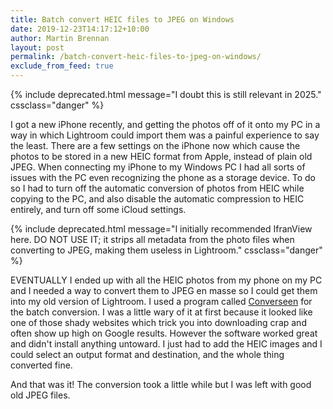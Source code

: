 ```yaml
---
title: Batch convert HEIC files to JPEG on Windows
date: 2019-12-23T14:17:12+10:00
author: Martin Brennan
layout: post
permalink: /batch-convert-heic-files-to-jpeg-on-windows/
exclude_from_feed: true
---
```


{% include deprecated.html message="I doubt this is still relevant in 2025." cssclass="danger" %}

I got a new iPhone recently, and getting the photos off of it onto my PC in a way in which Lightroom could import them was a painful experience to say the least. There are a few settings on the iPhone now which cause the photos to be stored in a new HEIC format from Apple, instead of plain old JPEG. When connecting my iPhone to my Windows PC I had all sorts of issues with the PC even recognizing the phone as a storage device. To do so I had to turn off the automatic conversion of photos from HEIC while copying to the PC, and also disable the automatic compression to HEIC entirely, and turn off some iCloud settings.

{% include deprecated.html message="I initially recommended IfranView here. DO NOT USE IT; it strips all metadata from the photo files when converting to JPEG, making them useless in Lightroom." cssclass="danger" %}

EVENTUALLY I ended up with all the HEIC photos from my phone on my PC and I needed a way to convert them to JPEG en masse so I could get them into my old version of Lightroom. I used a program called [Converseen](http://converseen.fasterland.net/) for the batch conversion. I was a little wary of it at first because it looked like one of those shady websites which trick you into downloading crap and often show up high on Google results. However the software worked great and didn't install anything untoward. I just had to add the HEIC images and I could select an output format and destination, and the whole thing converted fine.

And that was it! The conversion took a little while but I was left with good old JPEG files.